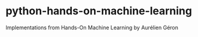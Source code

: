 # python-hands-on-machine-learning
Implementations from Hands-On Machine Learning by Aurélien Géron
